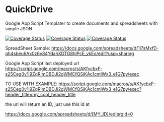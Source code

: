# QuickDrive
Google App Script Templater to create documents and spreadsheets with simple JSON

[![Coverage Status](https://travis-ci.org/matheusmr13/QuickDrive.svg?branch=master)](https://coveralls.io/github/matheusmr13/QuickDrive?branch=master)
[![Coverage Status](https://coveralls.io/repos/github/matheusmr13/QuickDrive/badge.svg?branch=master)](https://coveralls.io/github/matheusmr13/QuickDrive?branch=master)
[![Coverage Status](https://codeclimate.com/github/matheusmr13/QuickDrive/badges/gpa.svg)](https://codeclimate.com/github/matheusmr13/QuickDrive)

SpreadSheet Sample: https://docs.google.com/spreadsheets/d/1l7sMxfD-qh4sbeu6Ax0z6v84YdahXDTG8hlPcE_vkEo/edit?usp=sharing

Google App Script last deployed url https://script.google.com/macros/s/AKfycbxF-s25Ceg0v1i9ZqRimDBDJi2gWMCfQSjKAc1cmlWx3_e1G7py/exec


TO USE WITH EXAMPLE: https://script.google.com/macros/s/AKfycbxF-s25Ceg0v1i9ZqRimDBDJi2gWMCfQSjKAc1cmlWx3_e1G7py/exec?header_title=my_cool_header_title

the url will return an ID, just use this id at

https://docs.google.com/spreadsheets/d/[MY_ID]/edit#gid=0
